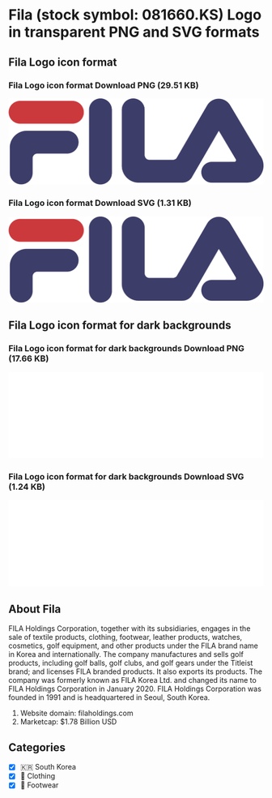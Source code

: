 # Fila (stock symbol: 081660.KS) Logo in transparent PNG and SVG formats

## Fila Logo icon format

### Fila Logo icon format Download PNG (29.51 KB)

![Fila Logo icon format Download PNG (29.51 KB)](/img/orig/081660.KS-d52414b4.png)

### Fila Logo icon format Download SVG (1.31 KB)

![Fila Logo icon format Download SVG (1.31 KB)](/img/orig/081660.KS-a6039b39.svg)

## Fila Logo icon format for dark backgrounds

### Fila Logo icon format for dark backgrounds Download PNG (17.66 KB)

![Fila Logo icon format for dark backgrounds Download PNG (17.66 KB)](/img/orig/081660.KS.D-37c490d9.png)

### Fila Logo icon format for dark backgrounds Download SVG (1.24 KB)

![Fila Logo icon format for dark backgrounds Download SVG (1.24 KB)](/img/orig/081660.KS.D-4bef8081.svg)

## About Fila

FILA Holdings Corporation, together with its subsidiaries, engages in the sale of textile products, clothing, footwear, leather products, watches, cosmetics, golf equipment, and other products under the FILA brand name in Korea and internationally. The company manufactures and sells golf products, including golf balls, golf clubs, and golf gears under the Titleist brand; and licenses FILA branded products. It also exports its products. The company was formerly known as FILA Korea Ltd. and changed its name to FILA Holdings Corporation in January 2020. FILA Holdings Corporation was founded in 1991 and is headquartered in Seoul, South Korea.

1. Website domain: filaholdings.com
2. Marketcap: $1.78 Billion USD


## Categories
- [x] 🇰🇷 South Korea
- [x] 👚 Clothing
- [x] 👟 Footwear
